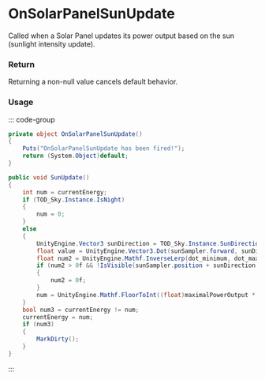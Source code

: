 # OnSolarPanelSunUpdate
<Badge type="info" text="Electronic"/><Badge type="danger" text="Carbon Compatible"/><Badge type="warning" text="Oxide Compatible"/>
Called when a Solar Panel updates its power output based on the sun (sunlight intensity update).

### Return
Returning a non-null value cancels default behavior.

### Usage
::: code-group
```csharp [Example]
private object OnSolarPanelSunUpdate()
{
	Puts("OnSolarPanelSunUpdate has been fired!");
	return (System.Object)default;
}
```
```csharp [Source — Assembly-CSharp @ SolarPanel]
public void SunUpdate()
{
	int num = currentEnergy;
	if (TOD_Sky.Instance.IsNight)
	{
		num = 0;
	}
	else
	{
		UnityEngine.Vector3 sunDirection = TOD_Sky.Instance.SunDirection;
		float value = UnityEngine.Vector3.Dot(sunSampler.forward, sunDirection);
		float num2 = UnityEngine.Mathf.InverseLerp(dot_minimum, dot_maximum, value);
		if (num2 > 0f && !IsVisible(sunSampler.position + sunDirection * 100f, 101f))
		{
			num2 = 0f;
		}
		num = UnityEngine.Mathf.FloorToInt((float)maximalPowerOutput * num2 * base.healthFraction);
	}
	bool num3 = currentEnergy != num;
	currentEnergy = num;
	if (num3)
	{
		MarkDirty();
	}
}

```
:::
